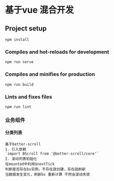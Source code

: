 # 基于vue 混合开发

## Project setup
```
npm install
```

### Compiles and hot-reloads for development
```
npm run serve
```

### Compiles and minifies for production
```
npm run build
```

### Lints and fixes files
```
npm run lint
```

### 业务组件
  #### 分类列表
    基于better-scroll
    1. 引入依赖
    `import BScroll from '@better-scroll/core'`
    2. 滚动列表初始化
    在mounted中利用$nextTick
    判断是否存在bs实例，不存在就创建，存在就刷新
    当数据发生变化，刷新bs 重新计算 不然会滚动失效

